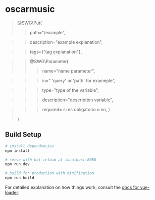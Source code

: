 # oscarmusic

>@SWG\Put(
>>path="/example",

>>description="example explanation",

>>tags={"tag explanation"},

>>@SWG\Parameter(
>>>	name="name parameter",

>>>in=" 'query' or 'path' for exameple",

>>>type="type of the variable",

>>>description="description variable",

>>>required= si es obligatorio o no,
>>)
>
>)

## Build Setup

``` bash
# install dependencies
npm install

# serve with hot reload at localhost:8080
npm run dev

# build for production with minification
npm run build
```

For detailed explanation on how things work, consult the [docs for vue-loader](http://vuejs.github.io/vue-loader).
